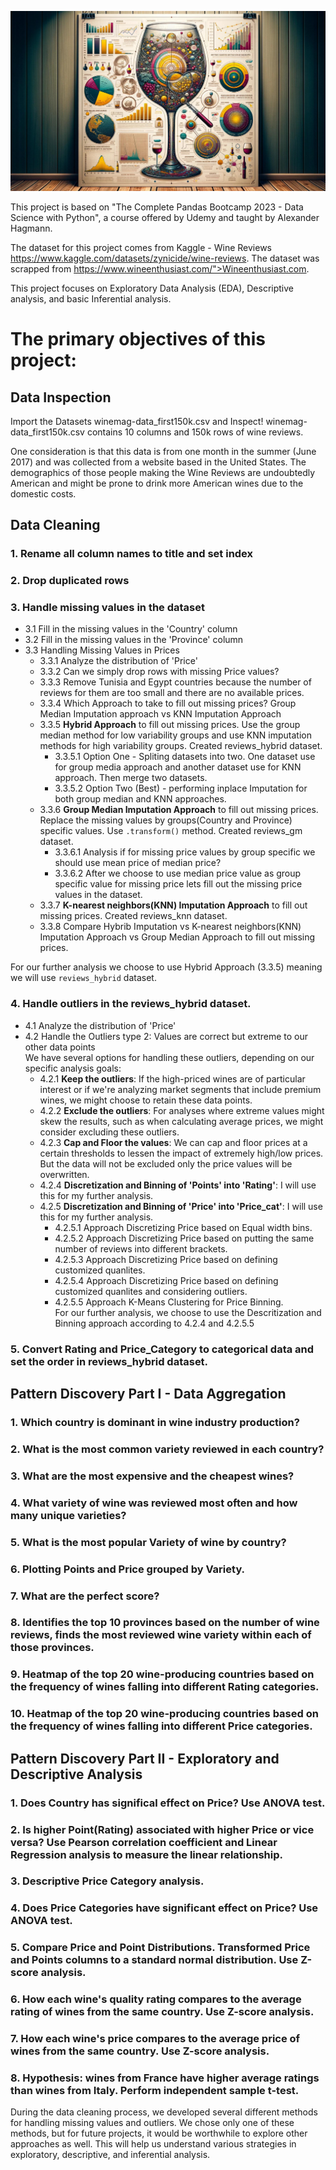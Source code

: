 ![Exploratory and Descriptive Wine Reviews Analysis](./support_files/readme_image.jpg)

This project is based on "The Complete Pandas Bootcamp 2023 - Data Science with Python", a course offered by Udemy
and taught by Alexander Hagmann. 

The dataset for this project comes from Kaggle - Wine Reviews https://www.kaggle.com/datasets/zynicide/wine-reviews.
The dataset was scrapped from https://www.wineenthusiast.com/">Wineenthusiast.com.

This project focuses on Exploratory Data Analysis (EDA), Descriptive analysis, and basic Inferential analysis.  

# **The primary objectives of this project:**

## **Data Inspection**

Import the Datasets winemag-data_first150k.csv and Inspect! winemag-data_first150k.csv contains 10 columns and 150k rows of wine reviews.

One consideration is that this data is from one month in the summer (June 2017) and was collected from a website based in the United States. The demographics of those people making the Wine Reviews are undoubtedly American and might be prone to drink more American wines due to the domestic costs.

## **Data Cleaning**

### 1. Rename all column names to title and set index  
### 2. Drop duplicated rows  
### 3. Handle missing values in the dataset 
- 3.1 Fill in the missing values in the 'Country' column  
- 3.2 Fill in the missing values in the 'Province' column  
- 3.3 Handling Missing Values in Prices  
    - 3.3.1 Analyze the distribution of 'Price'  
    - 3.3.2 Can we simply drop rows with missing Price values?   
    - 3.3.3 Remove Tunisia and Egypt countries because the number of reviews for them are too small and there are no available prices.    
    - 3.3.4 Which Approach to take to fill out missing prices? Group Median Imputation approach vs KNN Imputation Approach  
    - 3.3.5 **Hybrid Approach** to fill out missing prices. Use the group median method for low variability groups and use KNN imputation methods for high variability groups. Created reviews_hybrid dataset.  
         - 3.3.5.1 Option One - Spliting datasets into two. One dataset use for group media approach and another dataset use for KNN approach. Then merge two datasets.  
         - 3.3.5.2 Option Two (Best) - performing inplace Imputation for both group median and KNN approaches.  
    - 3.3.6 **Group Median Imputation Approach** to fill out missing prices. Replace the missing values by groups(Country and Province) specific values. Use `.transform()` method. Created reviews_gm dataset.    
         - 3.3.6.1 Analysis if for missing price values by group specific we should use mean price of median price?  
         - 3.3.6.2 After we choose to use median price value as group specific value for missing price lets fill out the missing price values in the dataset.  
    - 3.3.7 **K-nearest neighbors(KNN) Imputation Approach** to fill out missing prices. Created reviews_knn dataset.    
    - 3.3.8 Compare Hybrib Imputation vs K-nearest neighbors(KNN) Imputation Approach vs Group Median Approach to fill out missing prices.  

For our further analysis we choose to use Hybrid Approach (3.3.5) meaning we will use `reviews_hybrid` dataset.   

### 4. Handle outliers in the reviews_hybrid dataset.   
- 4.1 Analyze the distribution of 'Price'  
- 4.2 Handle the Outliers type 2: Values are correct but extreme to our other data points  
We have several options for handling these outliers, depending on our specific analysis goals: 
    - 4.2.1 **Keep the outliers**: If the high-priced wines are of particular interest or if we're analyzing market segments that include premium wines, we might choose to retain these data points.  
    - 4.2.2 **Exclude the outliers**: For analyses where extreme values might skew the results, such as when calculating average prices, we might consider excluding these outliers.  
    - 4.2.3 **Cap and Floor the values**: We can cap and floor prices at a certain thresholds to lessen the impact of extremely high/low prices. But the data will not be excluded only the price values will be overwritten.  
    - 4.2.4 **Discretization and Binning of 'Points' into 'Rating'**: I will use this for my further analysis.  
    - 4.2.5 **Discretization and Binning of 'Price' into 'Price_cat'**: I will use this for my further analysis.  
         - 4.2.5.1 Approach Discretizing Price based on Equal width bins.  
         - 4.2.5.2 Approach Discretizing Price based on putting the same number of reviews into different brackets.    
         - 4.2.5.3 Approach Discretizing Price based on defining customized quanlites.   
         - 4.2.5.4 Approach Discretizing Price based on defining customized quanlites and considering outliers.  
         - 4.2.5.5 Approach K-Means Clustering for Price Binning.  
For our further analysis, we choose to use the Descritization and Binning approach according to 4.2.4 and 4.2.5.5   

### 5. Convert Rating and Price_Category to categorical data and set the order in reviews_hybrid dataset.    

## **Pattern Discovery Part I - Data Aggregation**  

### 1. Which country is dominant in wine industry production?  
### 2. What is the most common variety reviewed in each country?  
### 3. What are the most expensive and the cheapest wines?
### 4. What variety of wine was reviewed most often and how many unique varieties?
### 5. What is the most popular Variety of wine by country?
### 6. Plotting Points and Price grouped by Variety.
### 7. What are the perfect score?
### 8. Identifies the top 10 provinces based on the number of wine reviews, finds the most reviewed wine variety within each of those provinces.
### 9. Heatmap of the top 20 wine-producing countries based on the frequency of wines falling into different Rating categories.
### 10. Heatmap of the top 20 wine-producing countries based on the frequency of wines falling into different Price categories.

## **Pattern Discovery Part II - Exploratory and Descriptive Analysis**

### 1. Does Country has significal effect on Price? Use ANOVA test.
### 2. Is higher Point(Rating) associated with higher Price or vice versa? Use  Pearson correlation coefficient and Linear Regression analysis to measure the linear relationship.
### 3. Descriptive Price Category analysis.
### 4. Does Price Categories have significant effect on Price? Use ANOVA test.
### 5. Compare Price and Point Distributions. Transformed Price and Points columns to a standard normal distribution. Use Z-score analysis.
### 6. How each wine's quality rating compares to the average rating of wines from the same country. Use Z-score analysis.
### 7. How each wine's price compares to the average price of wines from the same country. Use Z-score analysis.
### 8. Hypothesis: wines from France have higher average ratings than wines from Italy. Perform independent sample t-test.

During the data cleaning process, we developed several different methods for handling missing values and outliers. We 
chose only one of these methods, but for future projects, it would be worthwhile to explore other approaches as well. 
This will help us understand various strategies in exploratory, descriptive, and inferential analysis.
